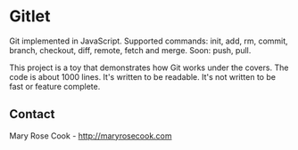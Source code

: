 # Gitlet

Git implemented in JavaScript.  Supported commands: init, add, rm, commit, branch, checkout, diff, remote, fetch and merge.  Soon: push, pull.

This project is a toy that demonstrates how Git works under the covers.  The code is about 1000 lines.  It's written to be readable.  It's not written to be fast or feature complete.

## Contact

Mary Rose Cook - http://maryrosecook.com
